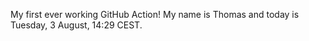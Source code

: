 My first ever working GitHub Action!
My name is Thomas and today is Tuesday, 3 August, 14:29 CEST. 
